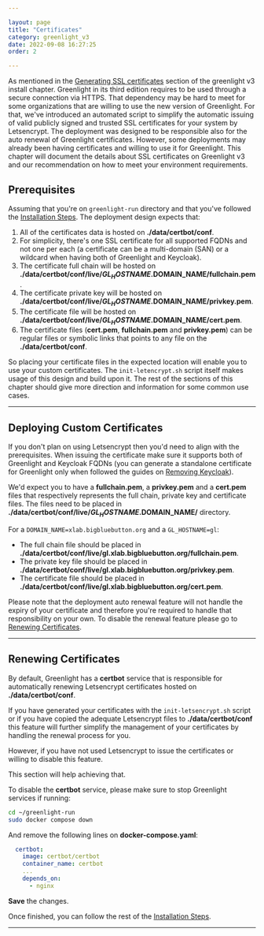 ```yaml
---

layout: page
title: "Certificates"
category: greenlight_v3
date: 2022-09-08 16:27:25
order: 2

---
```


As mentioned in the [Generating SSL certificates](/greenlight_v3/gl3-install.html#generating-ssl-certificates) section of the greenlight v3 install chapter.
Greenlight in its third edition requires to be used through a secure connection via HTTPS.
That dependency may be hard to meet for some organizations that are willing to use the new version of Greenlight.
For that, we've introduced an automated script to simplify the automatic issuing of valid publicly signed and trusted SSL certificates for your system by Letsencrypt.
The deployment was designed to be responsible also for the auto renewal of Greenlight certificates.
However, some deployments may already been having certificates and willing to use it for Greenlight.
This chapter will document the details about SSL certificates on Greenlight v3 and our recommendation on how to meet your environment requirements.
## Prerequisites
Assuming that you're on `greenlight-run` directory and that you've followed the [Installation Steps](/greenlight_v3/gl3-install.html#installation-steps).
The deployment design expects that:
1. All of the certificates data is hosted on **./data/certbot/conf**.
2. For simplicity, there's one SSL certificate for all supported FQDNs and not one per each (a certificate can be a multi-domain (SAN) or a wildcard when having both of Greenlight and Keycloak).
3. The certificate full chain will be hosted on **./data/certbot/conf/live/$GL_HOSTNAME.$DOMAIN_NAME/fullchain.pem**.
4. The certificate private key will be hosted on **./data/certbot/conf/live/$GL_HOSTNAME.$DOMAIN_NAME/privkey.pem**.
5. The certificate file will be hosted on **./data/certbot/conf/live/$GL_HOSTNAME.$DOMAIN_NAME/cert.pem**.
6. The certificate files (**cert.pem**, **fullchain.pem** and **privkey.pem**) can be regular files or symbolic links that points to any file on the **./data/certbot/conf**.

So placing your certificate files in the expected location will enable you to use your custom certificates.
The `init-letencrypt.sh` script itself makes usage of this design and build upon it.
The rest of the sections of this chapter should give more direction and information for some common use cases.

---

## Deploying Custom Certificates
If you don't plan on using Letsencrypt then you'd need to align with the prerequisites.
When issuing the certificate make sure it supports both of Greenlight and Keycloak FQDNs (you can generate a standalone certificate for Greenlight only when followed the guides on [Removing Keycloak](/greenlight_v3/gl3-keycloak.html#removing-keycloak)).

We'd expect you to have a **fullchain.pem**, a **privkey.pem** and a **cert.pem** files that respectively represents the full chain, private key and certificate files.
The files need to be placed in **./data/certbot/conf/live/$GL_HOSTNAME.$DOMAIN_NAME/** directory.

For a `DOMAIN_NAME=xlab.bigbluebutton.org` and a `GL_HOSTNAME=gl`:
- The full chain file should be placed in **./data/certbot/conf/live/gl.xlab.bigbluebutton.org/fullchain.pem**.
- The private key file should be placed in **./data/certbot/conf/live/gl.xlab.bigbluebutton.org/privkey.pem**.
- The certificate file should be placed in **./data/certbot/conf/live/gl.xlab.bigbluebutton.org/cert.pem**.

Please note that the deployment auto renewal feature will not handle the expiry of your certificate and therefore you're required to handle that responsibility on your own.
To disable the renewal feature please go to [Renewing Certificates](#renewing-certificates).

---

## Renewing Certificates

By default, Greenlight has a **certbot** service that is responsible for automatically renewing Letsencrypt certificates hosted on **./data/certbot/conf**.

If you have generated your certificates with the `init-letsencrypt.sh` script or if you have copied the adequate Letsencrypt files to **./data/certbot/conf** this feature will further simplify the management of your certificates by handling the renewal process for you.

However, if you have not used Letsencrypt to issue the certificates or willing to disable this feature.

This section will help achieving that.

To disable the **certbot** service, please make sure to stop Greenlight services if running:

```bash
cd ~/greenlight-run
sudo docker compose down
```

And remove the following lines on **docker-compose.yaml**:

```yaml
  certbot:
    image: certbot/certbot
    container_name: certbot
    ...
    depends_on:
      - nginx
```

**Save** the changes.

Once finished, you can follow the rest of the [Installation Steps](/greenlight_v3/gl3-install.html#starting-greenlight).

---

